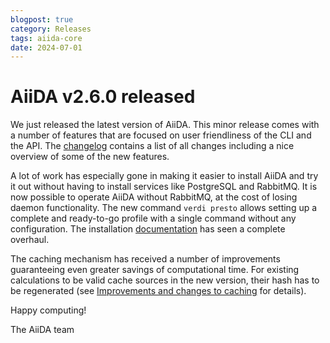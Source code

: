 ```yaml
---
blogpost: true
category: Releases
tags: aiida-core
date: 2024-07-01
---
```


# AiiDA v2.6.0 released

We just released the latest version of AiiDA. This minor release comes with a number of features that are focused on user friendliness of the CLI and the API. The [changelog](https://github.com/aiidateam/aiida-core/blob/v2.6.0/CHANGELOG.md) contains a list of all changes including a nice overview of some of the new features.

A lot of work has especially gone in making it easier to install AiiDA and try it out without having to install services like PostgreSQL and RabbitMQ. It is now possible to operate AiiDA without RabbitMQ, at the cost of losing daemon functionality. The new command `verdi presto` allows setting up a complete and ready-to-go profile with a single command without any configuration. The installation [documentation](https://aiida.readthedocs.io/projects/aiida-core/en/stable/installation/index.html) has seen a complete overhaul.

The caching mechanism has received a number of improvements guaranteeing even greater savings of computational time. For existing calculations to be valid cache sources in the new version, their hash has to be regenerated (see [Improvements and changes to caching](https://github.com/aiidateam/aiida-core/blob/v2.6.0/CHANGELOG.md/#improvements-and-changes-to-caching) for details).

Happy computing!

The AiiDA team
